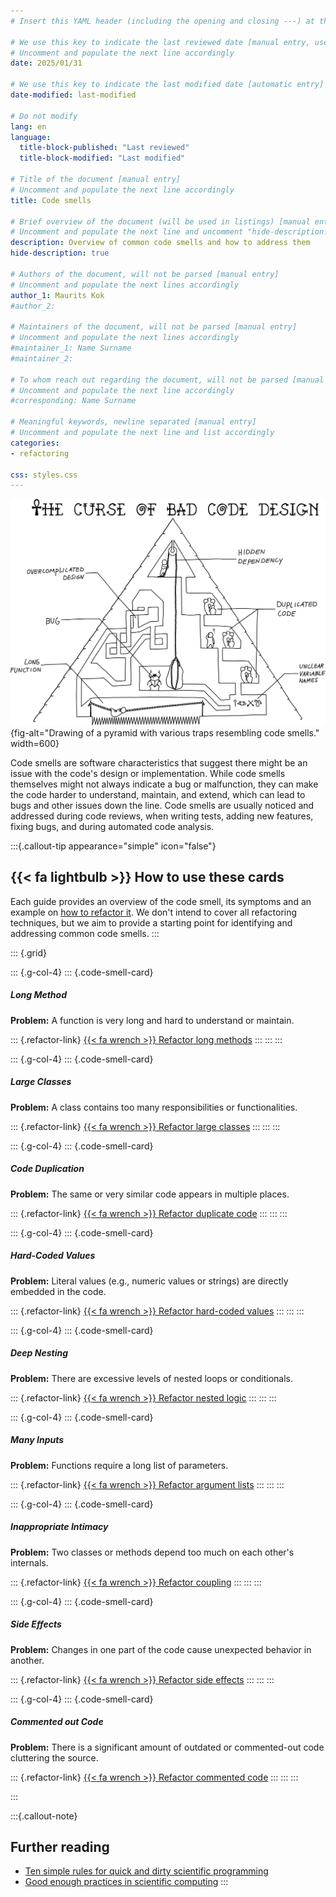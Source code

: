 ```yaml
---
# Insert this YAML header (including the opening and closing ---) at the beginning of the document and fill it out accordingly

# We use this key to indicate the last reviewed date [manual entry, use YYYY/MM/DD]
# Uncomment and populate the next line accordingly
date: 2025/01/31

# We use this key to indicate the last modified date [automatic entry]
date-modified: last-modified

# Do not modify
lang: en
language: 
  title-block-published: "Last reviewed"
  title-block-modified: "Last modified"

# Title of the document [manual entry]
# Uncomment and populate the next line accordingly
title: Code smells

# Brief overview of the document (will be used in listings) [manual entry]
# Uncomment and populate the next line and uncomment "hide-description: true".
description: Overview of common code smells and how to address them
hide-description: true

# Authors of the document, will not be parsed [manual entry]
# Uncomment and populate the next lines accordingly
author_1: Maurits Kok
#author_2:

# Maintainers of the document, will not be parsed [manual entry]
# Uncomment and populate the next lines accordingly
#maintainer_1: Name Surname
#maintainer_2:

# To whom reach out regarding the document, will not be parsed [manual entry]
# Uncomment and populate the next line accordingly
#corresponding: Name Surname

# Meaningful keywords, newline separated [manual entry]
# Uncomment and populate the next line and list accordingly
categories: 
- refactoring 

css: styles.css
---
```


![CC-BY-4.0 © 2021 Balaban et al.](/docs/img/bad_code_design.PNG){fig-alt="Drawing of a pyramid with various traps resembling code smells." width=600}

Code smells are software characteristics that suggest there might be an issue with the code's design or implementation. While code smells themselves might not always indicate a bug or malfunction, they can make the code harder to understand, maintain, and extend, which can lead to bugs and other issues down the line. Code smells are usually noticed and addressed during code reviews, when writing tests, adding new features, fixing bugs, and during automated code analysis. 


:::{.callout-tip appearance="simple" icon="false"}
## {{< fa lightbulb >}} How to use these cards
Each guide provides an overview of the code smell, its symptoms and an example on [how to refactor it](./refactoring.md). We don't intend to cover all refactoring techniques, but we aim to provide a starting point for identifying and addressing common code smells.
:::

::: {.grid}

::: {.g-col-4}
::: {.code-smell-card}
##### Long Method
**Problem:** A function is very long and hard to understand or maintain.  

::: {.refactor-link}
[{{< fa wrench >}} Refactor long methods](./code_smells/long_method.md)
:::
:::
:::

::: {.g-col-4}
::: {.code-smell-card}
##### Large Classes
**Problem:** A class contains too many responsibilities or functionalities.  

::: {.refactor-link}
[{{< fa wrench >}} Refactor large classes](./code_smells/large_class.md)
:::
:::
:::

::: {.g-col-4}
::: {.code-smell-card}
##### Code Duplication
**Problem:** The same or very similar code appears in multiple places.  

::: {.refactor-link}
[{{< fa wrench >}} Refactor duplicate code](./code_smells/duplication.md)
:::
:::
:::

::: {.g-col-4}
::: {.code-smell-card}
##### Hard-Coded Values
**Problem:** Literal values (e.g., numeric values or strings) are directly embedded in the code.  

::: {.refactor-link}
[{{< fa wrench >}} Refactor hard-coded values](./code_smells/hardcoded_values.md)
:::
:::
:::

::: {.g-col-4}
::: {.code-smell-card}
##### Deep Nesting
**Problem:** There are excessive levels of nested loops or conditionals.  

::: {.refactor-link}
[{{< fa wrench >}} Refactor nested logic](./code_smells/deep_nesting.md)
:::
:::
:::

::: {.g-col-4}
::: {.code-smell-card}
##### Many Inputs
**Problem:** Functions require a long list of parameters.  

::: {.refactor-link}
[{{< fa wrench >}} Refactor argument lists](./code_smells/many_arguments.md)
:::
:::
:::

::: {.g-col-4}
::: {.code-smell-card}
##### Inappropriate Intimacy
**Problem:** Two classes or methods depend too much on each other's internals.  

::: {.refactor-link}
[{{< fa wrench >}} Refactor coupling](./code_smells/inappropriate_intimacy.md)
:::
:::
:::

::: {.g-col-4}
::: {.code-smell-card}
##### Side Effects
**Problem:** Changes in one part of the code cause unexpected behavior in another.  

::: {.refactor-link}
[{{< fa wrench >}} Refactor side effects](./code_smells/side_effects.md)
:::
:::
:::

::: {.g-col-4}
::: {.code-smell-card}
##### Commented out Code
**Problem:** There is a significant amount of outdated or commented-out code cluttering the source.  

::: {.refactor-link}
[{{< fa wrench >}} Refactor commented code](./code_smells/dead_code.md)
:::
:::
:::


:::


:::{.callout-note}
## Further reading
- [Ten simple rules for quick and dirty scientific programming](https://journals.plos.org/ploscompbiol/article?id=10.1371/journal.pcbi.1008549)
- [Good enough practices in scientific computing](https://journals.plos.org/ploscompbiol/article?id=10.1371/journal.pcbi.1005510)
:::